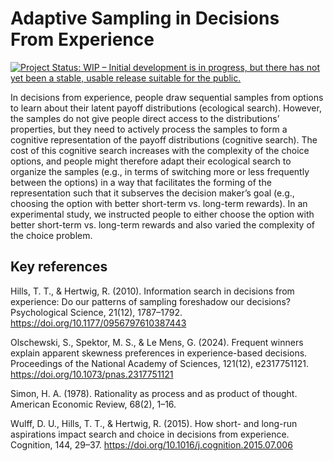 # Adaptive Sampling in Decisions From Experience

[![Project Status: WIP – Initial development is in progress, but there has not yet been a stable, usable release suitable for the public.](https://www.repostatus.org/badges/latest/wip.svg)](https://www.repostatus.org/#wip)

In decisions from experience, people draw sequential samples from options to learn about their latent payoff distributions (ecological search). 
However, the samples do not give people direct access to the distributions’ properties, but they need to actively process the samples to form a cognitive representation of the payoff distributions (cognitive search). 
The cost of this cognitive search increases with the complexity of the choice options, and people might therefore adapt their ecological search to organize the samples (e.g., in terms of switching more or less frequently between the options) in a way that facilitates the forming of the representation such that it subserves the decision maker’s goal (e.g., choosing the option with better short-term vs. long-term rewards). 
In an experimental study, we instructed people to either choose the option with better short-term vs. long-term rewards and also varied the complexity of the choice problem. 


## Key references

Hills, T. T., & Hertwig, R. (2010). Information search in decisions from experience: Do our patterns of sampling foreshadow our decisions? Psychological Science, 21(12), 1787–1792. https://doi.org/10.1177/0956797610387443

Olschewski, S., Spektor, M. S., & Le Mens, G. (2024). Frequent winners explain apparent skewness preferences in experience-based decisions. Proceedings of the National Academy of Sciences, 121(12), e2317751121. https://doi.org/10.1073/pnas.2317751121

Simon, H. A. (1978). Rationality as process and as product of thought. American Economic Review, 68(2), 1–16.

Wulff, D. U., Hills, T. T., & Hertwig, R. (2015). How short- and long-run aspirations impact search and choice in decisions from experience. Cognition, 144, 29–37. https://doi.org/10.1016/j.cognition.2015.07.006